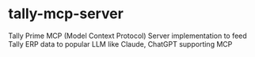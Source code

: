 # tally-mcp-server
Tally Prime MCP (Model Context Protocol) Server implementation to feed Tally ERP data to popular LLM like Claude, ChatGPT supporting MCP
